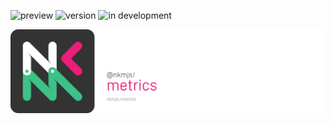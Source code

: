 ![preview](https://img.shields.io/badge/-alpha-3ec188.svg)
![version](https://img.shields.io/badge/dynamic/json?color=ed1e79&label=version&query=version&url=https://github.com/Nebukam/nkmjs/raw/main/packages/nkmjs-actions/package.json)
![in development](https://img.shields.io/badge/license-MIT-black.svg)

![NKMjs][logo]










[logo]: https://github.com/Nebukam/nkmjs/raw/main/packages/nkmjs-metrics/bin/logo.png "nkmjs-logo"
